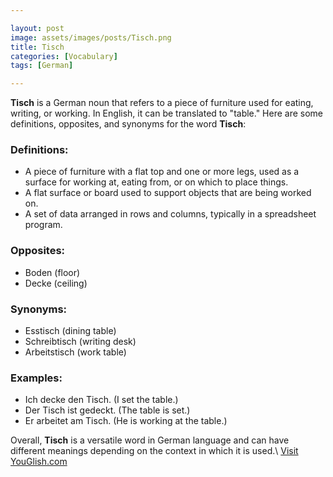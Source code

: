 ```yaml
---

layout: post
image: assets/images/posts/Tisch.png
title: Tisch
categories: [Vocabulary]
tags: [German]

---
```


**Tisch** is a German noun that refers to a piece of furniture used for eating, writing, or working. In English, it can be translated to "table." Here are some definitions, opposites, and synonyms for the word **Tisch**:

### Definitions:

- A piece of furniture with a flat top and one or more legs, used as a surface for working at, eating from, or on which to place things.
- A flat surface or board used to support objects that are being worked on.
- A set of data arranged in rows and columns, typically in a spreadsheet program.

### Opposites:

- Boden (floor)
- Decke (ceiling)

### Synonyms:

- Esstisch (dining table)
- Schreibtisch (writing desk)
- Arbeitstisch (work table)

### Examples:

- Ich decke den Tisch. (I set the table.)
- Der Tisch ist gedeckt. (The table is set.)
- Er arbeitet am Tisch. (He is working at the table.)

Overall, **Tisch** is a versatile word in German language and can have different meanings depending on the context in which it is used.\ <a id="yg-widget-0" class="youglish-widget" data-query="Tisch" data-lang="german" data-components="8412" data-auto-start="0" data-bkg-color="theme_light" data-title="How%20to%20pronounce%20Tisch%20in%20German"  rel="nofollow" href="https://youglish.com">Visit YouGlish.com</a><script async src="https://youglish.com/public/emb/widget.js" charset="utf-8"></script>